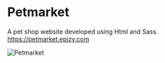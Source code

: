 # Petmarket
A pet shop website developed using Html and Sass.                                                         
https://petmarket.epizy.com     

![Petmarket](https://user-images.githubusercontent.com/103287710/187033347-5483511a-aa8f-4b54-8349-7d8441a97afa.jpg)
